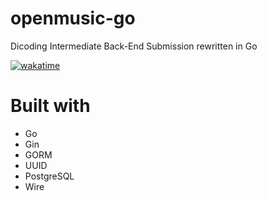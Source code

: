 # openmusic-go

Dicoding Intermediate Back-End Submission rewritten in Go

[![wakatime](https://wakatime.com/badge/user/ed90b2f4-eee2-4404-b5d5-45052ba72313/project/65c43ce3-296e-48c0-84e8-a34370bfc9b8.svg)](https://wakatime.com/badge/user/ed90b2f4-eee2-4404-b5d5-45052ba72313/project/65c43ce3-296e-48c0-84e8-a34370bfc9b8)

# Built with

- Go
- Gin
- GORM
- UUID
- PostgreSQL
- Wire
